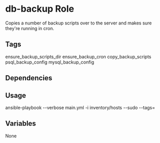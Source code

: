 # db-backup Role

Copies a number of backup scripts over to the server and makes sure they're running in cron.

## Tags

ensure_backup_scripts_dir
ensure_backup_cron
copy_backup_scripts
psql_backup_config
mysql_backup_config

## Dependencies

## Usage

ansible-playbook --verbose main.yml -i inventory/hosts --sudo --tags=

## Variables

None
